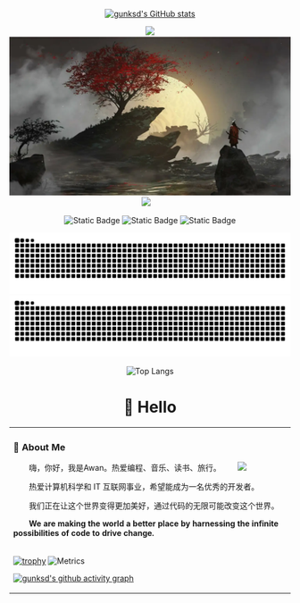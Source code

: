 <div align="center">
  <a href="https://github.com/gunksd/github-readme-stats">
    
  ![gunksd's GitHub stats](https://github-readme-stats.vercel.app/api?username=gunksd&show_icons=true&theme=transparent)
</div>
</a>
<div align="center">

  <!-- dynamic typing effect 动态打字效果 -->
  <div>
      <img src="https://readme-typing-svg.demolab.com?font=Fira+Code&pause=1000&width=435&lines=%22Let's%2C%20Change this World!%22;Don't talk , Show me code!&center=true&size=27" />
    </a>
  </div>

  <!--  pictures  -->
<picture>
    <source media="(prefers-color-scheme: dark)" srcset="https://ethereum.org/_next/image/?url=%2F_next%2Fstatic%2Fmedia%2Fhero.94a1ecc4.png&w=1920&q=75" />
    <source media="(prefers-color-scheme: light)" srcset="https://bitcoin.org/img/home/bitcoin-img.svg?1716491272" height="225px" />
    <img src="https://github.com/gunksd/img/blob/main/20240527200001.png?raw=true" alt="Default Image" />
</picture>

  <!-- profile logo 个人资料徽标 -->
  <div>
    <a href="https://x.com/wnyn12075574"><img src="https://img.shields.io/badge/Twitter-推特-blue" /></a>&emsp;
  </div>
  
![Static Badge](https://img.shields.io/badge/Solidity-web3-blue)  ![Static Badge](https://img.shields.io/badge/ETH-yellow)  ![Static Badge](https://img.shields.io/badge/BTC-red)

  <!-- Snake Code Contribution Map 贪吃蛇代码贡献图 -->
  <picture>
    
   ![暗色](https://raw.githubusercontent.com/gunksd/gunksd/output/github-contribution-grid-snake-dark.svg)
   ![亮色](https://raw.githubusercontent.com/gunksd/gunksd/output/github-contribution-grid-snake.svg)

  </picture>

![Top Langs](https://github-readme-stats.vercel.app/api/top-langs/?username=gunksd&layout=compact&theme=tokyonight)

# :chicken: Hello

<table>
  
<tr><td>

### 🤺 About Me

<img align="right" width="88" src="https://cdn.jsdelivr.net/gh/sun0225SUN/sun0225SUN/assets/images/jobs.png" />

<p>&emsp;&emsp;嗨，你好，我是Awan。热爱编程、音乐、读书、旅行。</p>
<p>&emsp;&emsp;热爱计算机科学和 IT 互联网事业，希望能成为一名优秀的开发者。</p>
<p>&emsp;&emsp;我们正在让这个世界变得更加美好，通过代码的无限可能改变这个世界。</p>
<p>&emsp;&emsp;<strong>We are making the world a better place by harnessing the infinite possibilities of code to drive change.</strong></p>

</td></tr>

<tr><td>
  
[![trophy](https://github-profile-trophy.vercel.app/?username=gunksd&theme=dark_lover)](https://github.com/gunksd/github-profile-trophy)
![Metrics](https://metrics.lecoq.io/gunksd?template=classic&lines=1&stars=1&habits=1&followup=1&achievements=1&base=header%2C%20activity%2C%20community%2C%20repositories%2C%20metadata&base.indepth=false&base.hireable=false&base.skip=false&lines=false&lines.sections=base&lines.repositories.limit=4&lines.history.limit=1&lines.delay=0&stars=false&stars.limit=4&habits=false&habits.from=200&habits.days=14&habits.facts=true&habits.charts=false&habits.charts.type=classic&habits.trim=false&habits.languages.limit=8&habits.languages.threshold=0%25&followup=false&followup.sections=repositories&followup.indepth=false&followup.archived=true&achievements=false&achievements.threshold=C&achievements.secrets=true&achievements.display=detailed&achievements.limit=0&config.timezone=Asia%2FShanghai)

[![gunksd's github activity graph](https://github-readme-activity-graph.vercel.app/graph?username=gunksd&theme=rogue)](https://github.com/gunksd/github-readme-activity-graph)
